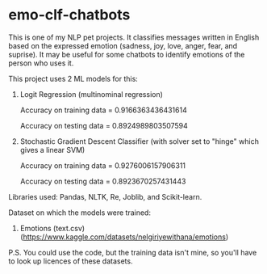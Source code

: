 # emo-clf-chatbots
This is one of my NLP pet projects. It classifies messages written in English based on the expressed emotion (sadness, joy, love, anger, fear, and suprise). It may be useful for some chatbots to identify emotions of the person who uses it.

This project uses 2 ML models for this:
  1) Logit Regression (multinominal regression)

     Accuracy on training data = 0.9166363436431614

     Accuracy on testing data = 0.8924989803507594
  2) Stochastic Gradient Descent Classifier (with solver set to "hinge" which gives a linear SVM)

     Accuracy on training data = 0.9276006157906311

     Accuracy on testing data = 0.8923670257431443

Libraries used: Pandas, NLTK, Re, Joblib, and Scikit-learn.

Dataset on which the models were trained: 
  1) Emotions (text.csv) (https://www.kaggle.com/datasets/nelgiriyewithana/emotions)



P.S. You could use the code, but the training data isn't mine, so you'll have to look up licences of these datasets.
